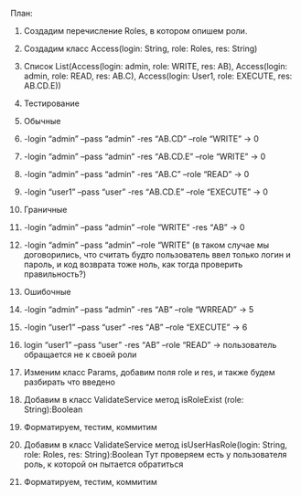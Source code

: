 План:
1.	Создадим перечисление Roles, в котором опишем роли.
2. Создадим класс Access(login: String, role: Roles, res: String)
2.	Список List(Access(login: admin, role: WRITE, res: АВ), Access(login: admin, role: READ, res: AB.C), Access(login: User1, role: EXECUTE, res: AB.CD.E))
3.	Тестирование
4.	Обычные
5.	-login “admin” –pass “admin”  -res “АВ.CD” –role “WRITE” -> 0
6.	-login “admin” –pass “admin”  -res “АВ.CD.E” –role “WRITE” -> 0
7.	-login “admin” –pass “admin”  -res “АВ.C” –role “READ” -> 0
8.	-login “user1” –pass “user”  -res “АВ.CD.E” –role “EXECUTE” -> 0
9.	Граничные
10.	-login “admin” –pass “admin” –role “WRITE” -res “АВ”  -> 0
11.	-login “admin” –pass “admin” –role “WRITE” 
(в таком случае мы договорились, что считать будто пользователь ввел только логин и пароль, и код возврата тоже ноль, как тогда проверить правильность?)
12.	Ошибочные
13.	-login “admin” –pass “admin”  -res “АВ” –role “WRREAD” -> 5
14.	-login “user1” –pass “user”  -res “АВ” –role “EXECUTE” -> 6
15.	login “user1” –pass “user”  -res “АВ” –role “READ” -> пользователь обращается не к своей роли

18.	Изменим класс Params, добавим поля role и res, и также будем разбирать что введено
19.	Добавим в класс ValidateService метод  isRoleExist (role: String):Boolean
20.	Форматируем, тестим, коммитим
21.	Добавим в класс ValidateService метод  isUserHasRole(login: String, role: Roles, res: String):Boolean
Тут проверяем есть у пользователя роль, к которой он пытается обратиться
22.	Форматируем, тестим, коммитим

